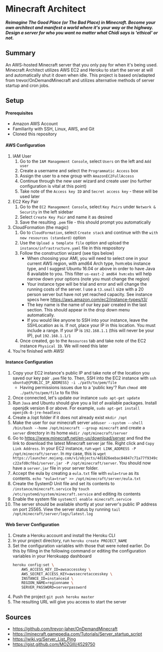 # Minecraft Architect
***Reimagine The Good Place (or The Bad Place) in Minecraft. Become your own architect and manifest a world where it's your way or the highway. Design a server for who you want no matter what Chidi says is 'ethical' or not.***

## Summary
An AWS-hosted Minecraft server that you only pay for when it's being used. Minecraft Architect utilizes AWS EC2 and Heroku to start the server at will and automatically shut it down when idle. This project is based on/adapted from trevor/OnDemandMinecraft and utilizes alternative methods of server startup and cron jobs.

## Setup

#### Prerequisites
* Amazon AWS Account
* Familiarity with SSH, Linux, AWS, and Git
* Cloned this repository

#### AWS Configuration
1. IAM User
    1. Go to the `IAM Management Console`, select `Users` on the left and `Add user` 
    1. Create a username and select the `Programmatic Access` box
    1. Assign the user to a new group with `AmazonEC2FullAccess`
    1. Continue through the new user wizard and create user (no further configuration is vital at this point)
    1. Take note of the `Access key ID` and `Secret access key` - these will be used later
1. EC2 Key Pair
    1. Go to the `EC2 Management Console`, select `Key Pairs` under `Network & Security` in the left sidebar
    1. Select `Create Key Pair` and name it as desired
    2. Save the resulting `.pem` file - this should prompt you automatically
3. CloudFormation (the magic)
    1. Go to `CloudFormation`, select `Create stack` and continue with the `with new resources (standard)` option
    1. Use the `Upload a template file` option and upload the `instance/infrastructure.yaml` file in this respository
    1. Follow the construction wizard (see tips below)
        * When choosing your AMI, you will need to select one in your current AWS region, with amd64 Arch type, hvm:ebs instance type, and I suggest Ubuntu 16.04 or above in order to have Java 8 available to you. This filter `us-east-2 amd64 hvm:ebs` will help narrow down your options (note you must change the region)
        * Your instance type will be trial and error and will change the running costs of the server. I use a `t3.small` size with a 20 person server but have not yet reached capacity. See instance specs here https://aws.amazon.com/ec2/instance-types/t3/
        * The key name is the name of our key pair created in the last section. This should appear in the drop down menu automatically.
        * If you would like anyone to SSH into your instance, leave the SSHLocation as is. If not, place your IP in this location. You must include a range. If your IP is `192.168.1.1` (this will never be your IP), put `192.168.1.1/1`
    1. Once created, go to the `Resources` tab and take note of the EC2 instance `Physical ID`. We will need this later
4. You're finished with AWS!

#### Instance Configuration
1. Copy your EC2 instance's public IP and take note of the location you saved our key pair `.pem` file to. Then, SSH into the EC2 instance with `ssh ubuntu@{PUBLIC_IP_ADDRESS} -i ./path/to/pem/file`
    * Having permissions issues due to a 'public key'? Run `chmod 400 ./path/to/pem/file` to fix this
1. Once connected, let's update our instance `sudo apt-get update`
1. Run `Java` and Ubuntu should give you a list of available packages. Install openjdk version 8 or above. For example, `sudo apt-get install openjdk-8-jre-headless`
1. Create a /opt folder if it does not already exist `mkdir /opt`
1. Make the user for our minecraft server `adduser --system --shell /bin/bash --home /opt/minecraft --group minecraft` and create a `server` directory in its home `mkdir /opt/minecraft/server`
1. Go to https://www.minecraft.net/en-us/download/server and find the link to download the latest Minecraft server jar file. Right click and `Copy Link Address`. In your EC2 instance, run `wget LINK_ADDRESS -P /opt/minecraft/server`. In my case, this is `wget https://launcher.mojang.com/v1/objects/4d1826eebac84847c71a77f9349cc22afd0cf0a1/server.jar -P /opt/minecraft/server`. You should now have a `server.jar` file in your server folder.
1. Accept the eula by creating a `eula.txt` file with `eula=true` as its contents. `echo "eula=true" >> /opt/minecraft/server/eula.txt`
1. Create the SystemD Unit file and set its contents to `/instance/minecraft.service` by `touch /etc/systemd/system/minecraft.service` and editing its contents
1. Enable the system file `systemctl enable minecraft.service`
1. The server should be available shortly at your server's public IP address on port 25565. View the server status by running `tail /opt/minecraft/server/logs/latest.log`

#### Web Server Configuration
1. Create a Heroku account and install the Heroku CLI
1. In your project directory, run `heroku create PROJECT_NAME`
1. Set the configuration variables with those that were noted earlier. Do this by filling in the following command or editing the configuration variables in your Herokuapp dashboard
    ```bash
    heroku config:set \
        AWS_ACCESS_KEY_ID=awsaccesskey \
        AWS_SECRET_ACCESS_KEY=awssecretaccesskey \
        INSTANCE_ID=instanceid \
        REGION_NAME=regionname \
        SERVER_PASSWORD=serverpassword
    ```
1. Push the project `git push heroku master`
1. The resulting URL will give you access to start the server

## Sources
* https://github.com/trevor-laher/OnDemandMinecraft
* https://minecraft.gamepedia.com/Tutorials/Server_startup_script
* https://wiki.vg/Server_List_Ping
* https://gist.github.com/MOZGIII/4529750